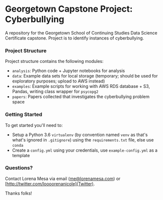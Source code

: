 # Georgetown Capstone Project: Cyberbullying

A repository for the Georgetown School of Continuing Studies Data Science Certificate capstone. Project is to identify instances of cyberbullying.

### Project Structure

Project structure contains the following modules:
- `analysis`: Python code + Jupyter notebooks for analysis
- `data`: Example data sets for local storage (temporary; should be used for exploratory purposes; upload to AWS instead)
- `examples`: Example scripts for working with AWS RDS database + S3, Pandas, writing class wrapper for `psycopg2`
- `papers`: Papers collected that investigates the cyberbullying problem space


### Getting Started

To get started you'll need to:
- Setup a Python 3.6 `virtualenv` (by convention named `venv` as that's what's ignored in `.gitignore`) using the `requirements.txt` file, else use `conda`
- Create a `config.yml` using your credentials, use `example-config.yml` as a template

### Questions?

Contact Lorena Mesa via email (me@lorenamesa.com) or [http://twitter.com/loooorenanicole](Twitter).

Thanks folks! 